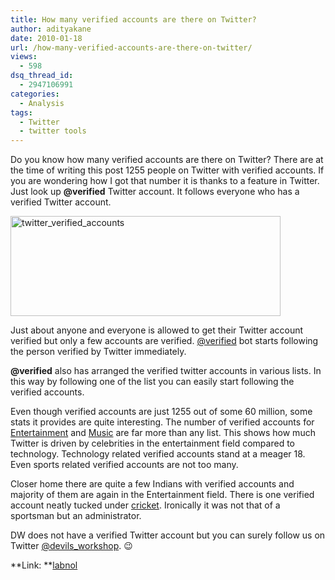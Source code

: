 ```yaml
---
title: How many verified accounts are there on Twitter?
author: adityakane
date: 2010-01-18
url: /how-many-verified-accounts-are-there-on-twitter/
views:
  - 598
dsq_thread_id:
  - 2947106991
categories:
  - Analysis
tags:
  - Twitter
  - twitter tools
---
```

Do you know how many verified accounts are there on Twitter? There are at the time of writing this post 1255 people on Twitter with verified accounts. If you are wondering how I got that number it is thanks to a feature in Twitter. Just look up **@verified** Twitter account. It follows everyone who has a verified Twitter account.

<img class="alignnone size-full wp-image-18882" title="twitter_verified_accounts" src="http://cdn.devilsworkshop.org/files/2010/01/twitter_verified_accounts.png" alt="twitter_verified_accounts" width="432" height="160" />

Just about anyone and everyone is allowed to get their Twitter account verified but only a few accounts are verified. <a href="http://twitter.com/verified" onclick="_gaq.push(['_trackEvent', 'outbound-article', 'http://twitter.com/verified', '@verified']);" >@verified</a> bot starts following the person verified by Twitter immediately.

**@verified** also has arranged the verified twitter accounts in various lists. In this way by following one of the list you can easily start following the verified accounts.

Even though verified accounts are just 1255 out of some 60 million, some stats it provides are quite interesting. The number of verified accounts for <a href="http://twitter.com/verified/entertainment" onclick="_gaq.push(['_trackEvent', 'outbound-article', 'http://twitter.com/verified/entertainment', 'Entertainment']);" >Entertainment</a> and <a href="http://twitter.com/verified/entertainment" onclick="_gaq.push(['_trackEvent', 'outbound-article', 'http://twitter.com/verified/entertainment', 'Music']);" >Music</a> are far more than any list. This shows how much Twitter is driven by celebrities in the entertainment field compared to technology. Technology related verified accounts stand at a meager 18. Even sports related verified accounts are not too many.

Closer home there are quite a few Indians with verified accounts and majority of them are again in the Entertainment field. There is one verified account neatly tucked under <a href="http://twitter.com/verified/cricket" onclick="_gaq.push(['_trackEvent', 'outbound-article', 'http://twitter.com/verified/cricket', 'cricket']);" >cricket</a>. Ironically it was not that of a sportsman but an administrator.

DW does not have a verified Twitter account but you can surely follow us on Twitter <a href="http://twitter.com/devils_workshop" onclick="_gaq.push(['_trackEvent', 'outbound-article', 'http://twitter.com/devils_workshop', '@devils_workshop']);" >@devils_workshop</a>. 😉

**Link: **<a href="http://www.labnol.org/internet/twitter-verified-accounts-list/12414/" onclick="_gaq.push(['_trackEvent', 'outbound-article', 'http://www.labnol.org/internet/twitter-verified-accounts-list/12414/', 'labnol']);" >labnol</a>

